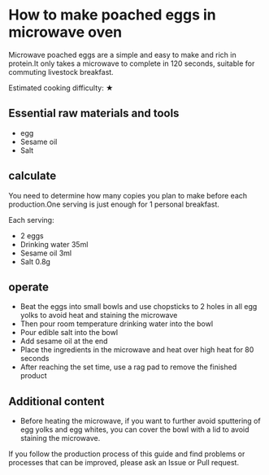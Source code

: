 # How to make poached eggs in microwave oven

Microwave poached eggs are a simple and easy to make and rich in protein.It only takes a microwave to complete in 120 seconds, suitable for commuting livestock breakfast.

Estimated cooking difficulty: ★

## Essential raw materials and tools

- egg
- Sesame oil
- Salt

## calculate

You need to determine how many copies you plan to make before each production.One serving is just enough for 1 personal breakfast.

Each serving:

- 2 eggs
- Drinking water 35ml
- Sesame oil 3ml
- Salt 0.8g

## operate

- Beat the eggs into small bowls and use chopsticks to 2 holes in all egg yolks to avoid heat and staining the microwave
- Then pour room temperature drinking water into the bowl
- Pour edible salt into the bowl
- Add sesame oil at the end
- Place the ingredients in the microwave and heat over high heat for 80 seconds
- After reaching the set time, use a rag pad to remove the finished product

## Additional content

- Before heating the microwave, if you want to further avoid sputtering of egg yolks and egg whites, you can cover the bowl with a lid to avoid staining the microwave.

If you follow the production process of this guide and find problems or processes that can be improved, please ask an Issue or Pull request.